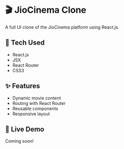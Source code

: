 # 🎬 JioCinema Clone

A full UI clone of the JioCinema platform using React.js.

## 🔧 Tech Used
- React.js
- JSX
- React Router
- CSS3 

## ✨ Features
- Dynamic movie content  
- Routing with React Router
- Reusable components
- Responsive layout 


## 📍 Live Demo
Coming soon!
